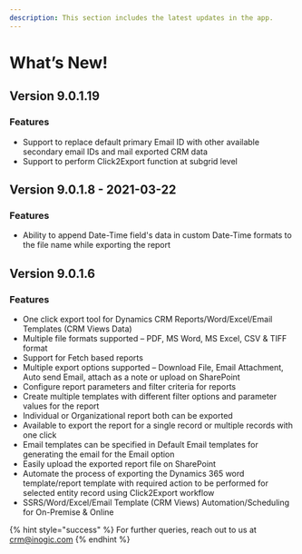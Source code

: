 ```yaml
---
description: This section includes the latest updates in the app.
---
```


# What’s New!

## Version 9.0.1.19

### **Features**

* Support to replace default primary Email ID with other available secondary email IDs and mail exported CRM data
* Support to perform Click2Export function at subgrid level



## Version 9.0.1.8 - 2021-03-22&#x20;

### **Features**

* Ability to append Date-Time field's data in custom Date-Time formats to the file name while exporting the report

## Version 9.0.1.6

### **Features**

* One click export tool for Dynamics CRM Reports/Word/Excel/Email Templates (CRM Views Data)
* Multiple file formats supported – PDF, MS Word, MS Excel, CSV & TIFF format
* Support for Fetch based reports
* Multiple export options supported – Download File, Email Attachment, Auto send Email, attach as a note or upload on SharePoint
* Configure report parameters and filter criteria for reports
* Create multiple templates with different filter options and parameter values for the report
* Individual or Organizational report both can be exported
* Available to export the report for a single record or multiple records with one click
* Email templates can be specified in Default Email templates for generating the email for the Email option
* Easily upload the exported report file on SharePoint
* Automate the process of exporting the Dynamics 365 word template/report template with required action to be performed for selected entity record using Click2Export workflow
* SSRS/Word/Excel/Email Template (CRM Views) Automation/Scheduling for On-Premise & Online

{% hint style="success" %}
For further queries, reach out to us at [crm@inogic.com](mailto:crm@inogic.com)
{% endhint %}

